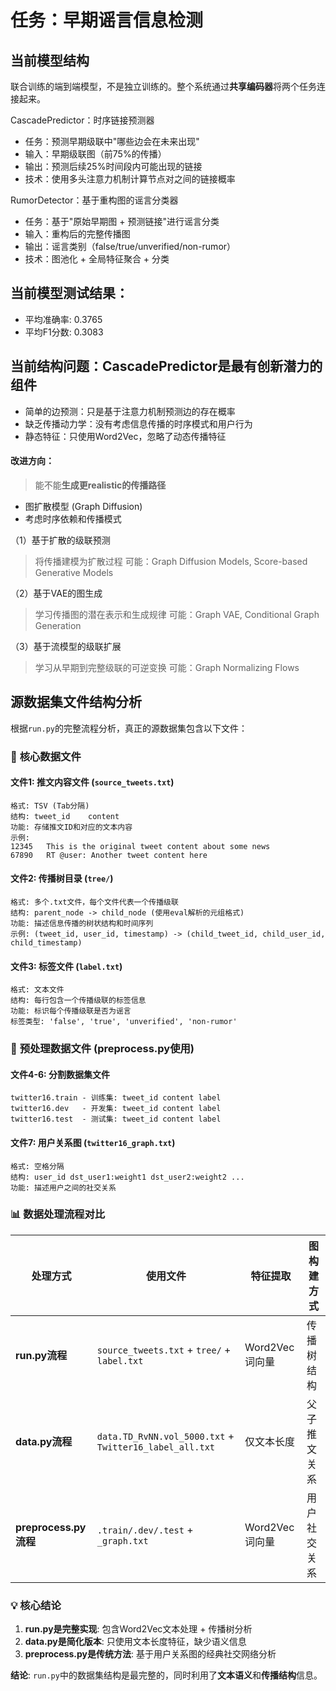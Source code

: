 # 任务：早期谣言信息检测

## 当前模型结构

联合训练的端到端模型，不是独立训练的。整个系统通过**共享编码器**将两个任务连接起来。

CascadePredictor：时序链接预测器

- 任务：预测早期级联中"哪些边会在未来出现"
- 输入：早期级联图（前75%的传播）
- 输出：预测后续25%时间段内可能出现的链接
- 技术：使用多头注意力机制计算节点对之间的链接概率

RumorDetector：基于重构图的谣言分类器

- 任务：基于"原始早期图 + 预测链接"进行谣言分类
- 输入：重构后的完整传播图
- 输出：谣言类别（false/true/unverified/non-rumor）
- 技术：图池化 + 全局特征聚合 + 分类

## 当前模型测试结果：

- 平均准确率: 0.3765
- 平均F1分数: 0.3083


## 当前结构问题：CascadePredictor是最有创新潜力的组件

- 简单的边预测：只是基于注意力机制预测边的存在概率
- 缺乏传播动力学：没有考虑信息传播的时序模式和用户行为
- 静态特征：只使用Word2Vec，忽略了动态传播特征

#### 改进方向：

> 能不能**生成更realistic的传播路径**

- 图扩散模型 (Graph Diffusion)
- 考虑时序依赖和传播模式

（1）基于扩散的级联预测
> 将传播建模为扩散过程
可能：Graph Diffusion Models, Score-based Generative Models

（2）基于VAE的图生成
> 学习传播图的潜在表示和生成规律
可能：Graph VAE, Conditional Graph Generation

（3）基于流模型的级联扩展
> 学习从早期到完整级联的可逆变换
可能：Graph Normalizing Flows

## 源数据集文件结构分析

根据`run.py`的完整流程分析，真正的源数据集包含以下文件：

### 📁 **核心数据文件**

#### **文件1: 推文内容文件 (`source_tweets.txt`)**
```
格式: TSV (Tab分隔)
结构: tweet_id	content
功能: 存储推文ID和对应的文本内容
示例:
12345	This is the original tweet content about some news
67890	RT @user: Another tweet content here
```

#### **文件2: 传播树目录 (`tree/`)**
```
格式: 多个.txt文件，每个文件代表一个传播级联
结构: parent_node -> child_node (使用eval解析的元组格式)
功能: 描述信息传播的树状结构和时间序列
示例: (tweet_id, user_id, timestamp) -> (child_tweet_id, child_user_id, child_timestamp)
```

#### **文件3: 标签文件 (`label.txt`)**
```
格式: 文本文件
结构: 每行包含一个传播级联的标签信息
功能: 标识每个传播级联是否为谣言
标签类型: 'false', 'true', 'unverified', 'non-rumor'
```

### 🔄 **预处理数据文件 (preprocess.py使用)**

#### **文件4-6: 分割数据集文件**
```
twitter16.train - 训练集: tweet_id	content	label
twitter16.dev   - 开发集: tweet_id	content	label  
twitter16.test  - 测试集: tweet_id	content	label
```

#### **文件7: 用户关系图 (`twitter16_graph.txt`)**
```
格式: 空格分隔
结构: user_id dst_user1:weight1 dst_user2:weight2 ...
功能: 描述用户之间的社交关系
```

### 📊 **数据处理流程对比**

| 处理方式 | 使用文件 | 特征提取 | 图构建方式 |
|---------|----------|----------|-----------|
| **run.py流程** | `source_tweets.txt` + `tree/` + `label.txt` | Word2Vec词向量 | 传播树结构 |
| **data.py流程** | `data.TD_RvNN.vol_5000.txt` + `Twitter16_label_all.txt` | 仅文本长度 | 父子推文关系 |  
| **preprocess.py流程** | `.train/.dev/.test` + `_graph.txt` | Word2Vec词向量 | 用户社交关系 |

### 💡 **核心结论**

1. **run.py是完整实现**: 包含Word2Vec文本处理 + 传播树分析
2. **data.py是简化版本**: 只使用文本长度特征，缺少语义信息  
3. **preprocess.py是传统方法**: 基于用户关系图的经典社交网络分析

**结论**: `run.py`中的数据集结构是最完整的，同时利用了**文本语义**和**传播结构**信息。